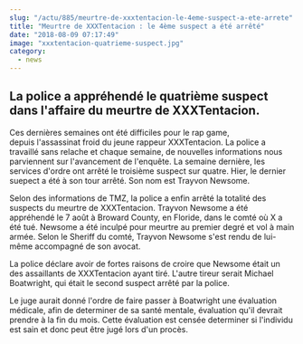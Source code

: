 ```yaml
--- 
slug: "/actu/885/meurtre-de-xxxtentacion-le-4eme-suspect-a-ete-arrete"
title: "Meurtre de XXXTentacion : le 4ème suspect a été arrêté"
date: "2018-08-09 07:17:49"
image: "xxxtentacion-quatrieme-suspect.jpg"
category:
  - news
---
```

<h2>La police a appréhendé le quatrième suspect dans l'affaire du meurtre de XXXTentacion.</h2>

<p>Ces dernières semaines ont été difficiles pour le rap game, depuis l'assassinat froid du jeune rappeur XXXTentacion. La police a travaillé sans relache et chaque semaine, de nouvelles informations nous parviennent sur l'avancement de l'enquête. La semaine dernière, les services d'ordre ont arrêté le troisième suspect sur quatre. Hier, le dernier suepect a été à son tour arrêté. Son nom est Trayvon Newsome.</p>

<p>Selon des informations de TMZ, la police a enfin arrêté la totalité des suspects du meurtre de XXXTentacion. Trayvon Newsome a été appréhendé le 7 août à Broward County, en Floride, dans le comté où X a été tué. Newsome a été inculpé pour meurtre au premier degré et vol à main armée. Selon le Sheriff du comté, Trayvon Newsome s'est rendu de lui-même accompagné de son avocat.</p>

<p>La police déclare avoir de fortes raisons de croire que Newsome était un des assaillants de XXXTentacion ayant tiré. L'autre tireur serait Michael Boatwright, qui était le second suspect arrêté par la police.</p>

<p>Le juge aurait donné l'ordre de faire passer à Boatwright une évaluation médicale, afin de determiner de sa santé mentale, évaluation qu'il devrait prendre à la fin du mois. Cette évaluation est censée determiner si l'individu est sain et donc peut être jugé lors d'un procès.</p>